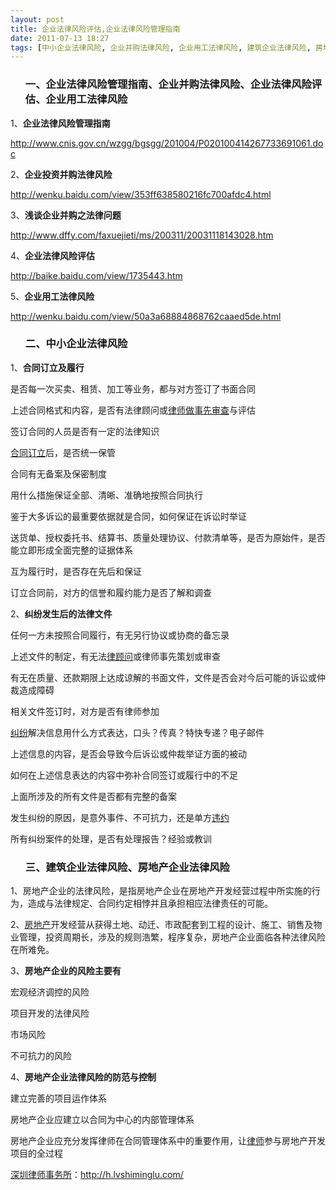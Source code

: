 ```yaml
---
layout: post
title: 企业法律风险评估,企业法律风险管理指南
date: 2011-07-13 18:27
tags: [中小企业法律风险, 企业并购法律风险, 企业用工法律风险, 建筑企业法律风险, 房地产企业法律风险, 深圳企业法律顾问, 深圳法律顾问律师]
---
```

<ol>
<h3>一、企业法律风险管理指南、企业并购法律风险、企业法律风险评估、企业用工法律风险</h3>
</ol>
1、<strong>企业法律风险管理指南</strong>

<a href="http://www.cnis.gov.cn/wzgg/bgsgg/201004/P020100414267733691061.doc" target="_blank">http://www.cnis.gov.cn/wzgg/bgsgg/201004/P020100414267733691061.doc</a>

2、<strong>企业投资并购法律风险</strong>

<a href="http://wenku.baidu.com/view/353ff638580216fc700afdc4.html" target="_blank">http://wenku.baidu.com/view/353ff638580216fc700afdc4.html</a>

3、<strong>浅谈企业并购之法律问题</strong>

<a href="http://www.dffy.com/faxuejieti/ms/200311/20031118143028.htm" target="_blank">http://www.dffy.com/faxuejieti/ms/200311/20031118143028.htm</a>

4、<strong>企业法律风险评估</strong>

<a href="http://baike.baidu.com/view/1735443.htm" target="_blank">http://baike.baidu.com/view/1735443.htm</a>

5、<strong>企业用工法律风险</strong>

<a href="http://wenku.baidu.com/view/50a3a68884868762caaed5de.html" target="_blank">http://wenku.baidu.com/view/50a3a68884868762caaed5de.html</a>
<ol>
<h3>二、中小企业法律风险</h3>
</ol>
1、<strong>合同订立及履行</strong>

是否每一次买卖、租赁、加工等业务，都与对方签订了书面合同

上述合同格式和内容，是否有法律顾问或<a href="http://h.lvshiminglu.com/law/738.html" target="_blank">律师做事先审查</a>与评估

签订合同的人员是否有一定的法律知识

<a href="http://h.lvshiminglu.com/law/745.html" target="_blank">合同订立</a>后，是否统一保管

合同有无备案及保密制度

用什么措施保证全部、清晰、准确地按照合同执行

鉴于大多诉讼的最重要依据就是合同，如何保证在诉讼时举证

送货单、授权委托书、结算书、质量处理协议、付款清单等，是否为原始件，是否能立即形成全面完整的证据体系

互为履行时，是否存在先后和保证

订立合同前，对方的信誉和履约能力是否了解和调查

2、<strong>纠纷发生后的法律文件</strong>

任何一方未按照合同履行，有无另行协议或协商的备忘录

上述文件的制定，有无法<a href="http://h.lvshiminglu.com/law/category/counsel" target="_blank">律顾问</a>或律师事先策划或审查

有无在质量、还款期限上达成谅解的书面文件，文件是否会对今后可能的诉讼或仲裁造成障碍

相关文件签订时，对方是否有律师参加

<a href="http://h.lvshiminglu.com/law/tag/%E7%BA%A0%E7%BA%B7" target="_blank">纠纷</a>解决信息用什么方式表达，口头？传真？特快专递？电子邮件

上述信息的内容，是否会导致今后诉讼或仲裁举证方面的被动

如何在上述信息表达的内容中弥补合同签订或履行中的不足

上面所涉及的所有文件是否都有完整的备案

发生纠纷的原因，是意外事件、不可抗力，还是单方<a href="http://h.lvshiminglu.com/law/tag/%E8%BF%9D%E7%BA%A6" target="_blank">违约</a>

所有纠纷案件的处理，是否有处理报告？经验或教训
<ol>
<h3>三、建筑企业法律风险、房地产企业法律风险</h3>
</ol>
1、房地产企业的法律风险，是指房地产企业在房地产开发经营过程中所实施的行为，造成与法律规定、合同约定相悖并且承担相应法律责任的可能。

2、<a href="http://h.lvshiminglu.com/law/category/estate" target="_blank">房地产</a>开发经营从获得土地、动迁、市政配套到工程的设计、施工、销售及物业管理，投资周期长，涉及的规则浩繁，程序复杂，房地产企业面临各种法律风险在所难免。

3、<strong>房地产企业的风险主要有</strong>

宏观经济调控的风险

项目开发的法律风险

市场风险

不可抗力的风险

4、<strong>房地产企业法律风险的防范与控制</strong>

建立完善的项目运作体系

房地产企业应建立以合同为中心的内部管理体系

房地产企业应充分发挥律师在合同管理体系中的重要作用，让<a href="http://h.lvshiminglu.com/" target="_blank">律师</a>参与房地产开发项目的全过程

<a href="http://h.lvshiminglu.com/">深圳律师事务所</a>：<a href="http://h.lvshiminglu.com/">http://h.lvshiminglu.com/</a>

